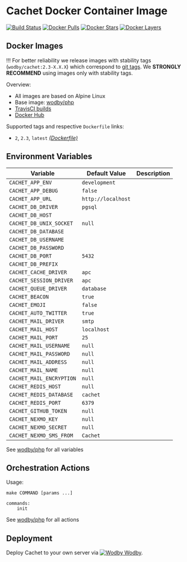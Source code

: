 # Cachet Docker Container Image

[![Build Status](https://travis-ci.org/wodby/cachet.svg?branch=master)](https://travis-ci.org/wodby/cachet)
[![Docker Pulls](https://img.shields.io/docker/pulls/wodby/cachet.svg)](https://hub.docker.com/r/wodby/cachet)
[![Docker Stars](https://img.shields.io/docker/stars/wodby/cachet.svg)](https://hub.docker.com/r/wodby/cachet)
[![Docker Layers](https://images.microbadger.com/badges/image/wodby/cachet.svg)](https://microbadger.com/images/wodby/cachet)

## Docker Images

!!! For better reliability we release images with stability tags (`wodby/cachet:2.3-X.X.X`) which correspond to [git tags](https://github.com/wodby/cachet/releases). We **STRONGLY RECOMMEND** using images only with stability tags. 

Overview:

* All images are based on Alpine Linux
* Base image: [wodby/php](https://github.com/wodby/php)
* [TravisCI builds](https://travis-ci.org/wodby/cachet) 
* [Docker Hub](https://hub.docker.com/r/wodby/cachet)

Supported tags and respective `Dockerfile` links:

* `2`, `2.3`, `latest` [_(Dockerfile)_](https://github.com/wodby/cachet/tree/master/Dockerfile)

## Environment Variables

| Variable                 | Default Value      | Description |
| -----------------------  | ------------------ | ----------- |
| `CACHET_APP_ENV`         | `development`      |             |
| `CACHET_APP_DEBUG`       | `false`            |             |
| `CACHET_APP_URL`         | `http://localhost` |             |
| `CACHET_DB_DRIVER`       | `pgsql`            |             |
| `CACHET_DB_HOST`         |                    |             |
| `CACHET_DB_UNIX_SOCKET`  | `null`             |             |
| `CACHET_DB_DATABASE`     |                    |             |
| `CACHET_DB_USERNAME`     |                    |             |
| `CACHET_DB_PASSWORD`     |                    |             |
| `CACHET_DB_PORT`         | `5432`             |             |
| `CACHET_DB_PREFIX`       |                    |             |
| `CACHET_CACHE_DRIVER`    | `apc`              |             |
| `CACHET_SESSION_DRIVER`  | `apc`              |             |
| `CACHET_QUEUE_DRIVER`    | `database`         |             |
| `CACHET_BEACON`          | `true`             |             |
| `CACHET_EMOJI`           | `false`            |             |
| `CACHET_AUTO_TWITTER`    | `true`             |             |
| `CACHET_MAIL_DRIVER`     | `smtp`             |             |
| `CACHET_MAIL_HOST`       | `localhost`        |             |
| `CACHET_MAIL_PORT`       | `25`               |             |
| `CACHET_MAIL_USERNAME`   | `null`             |             |
| `CACHET_MAIL_PASSWORD`   | `null`             |             |
| `CACHET_MAIL_ADDRESS`    | `null`             |             |
| `CACHET_MAIL_NAME`       | `null`             |             |
| `CACHET_MAIL_ENCRYPTION` | `null`             |             |
| `CACHET_REDIS_HOST`      | `null`             |             |
| `CACHET_REDIS_DATABASE`  | `cachet`           |             |
| `CACHET_REDIS_PORT`      | `6379`             |             |
| `CACHET_GITHUB_TOKEN`    | `null`             |             |
| `CACHET_NEXMO_KEY`       | `null`             |             |
| `CACHET_NEXMO_SECRET`    | `null`             |             |
| `CACHET_NEXMO_SMS_FROM`  | `Cachet`           |             |

See [wodby/php](https://github.com/wodby/php) for all variables

## Orchestration Actions

Usage:
```
make COMMAND [params ...]
 
commands:
    init
```

See [wodby/php](https://github.com/wodby/php) for all actions

## Deployment

Deploy Cachet to your own server via [![Wodby](https://www.google.com/s2/favicons?domain=wodby.com) Wodby](https://wodby.com).
